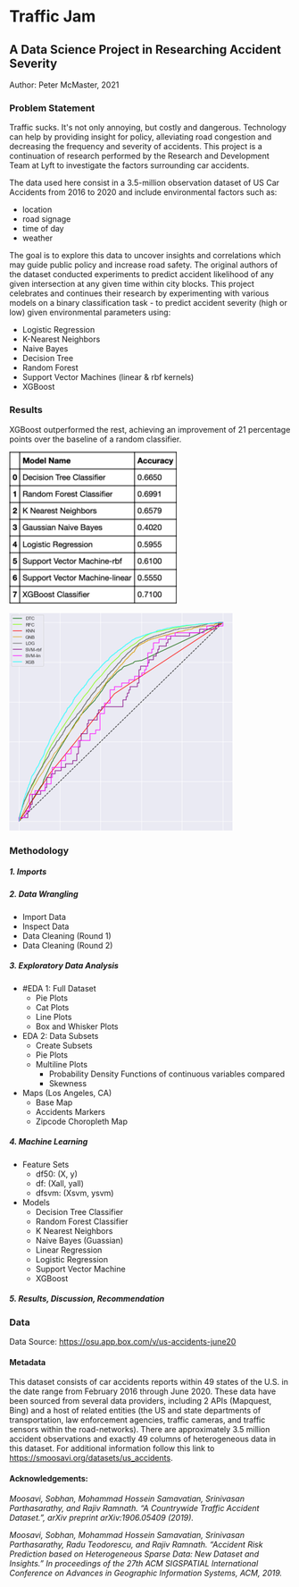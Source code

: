 # Traffic Jam

## A Data Science Project in Researching Accident Severity

Author: Peter McMaster, 2021

### Problem Statement

Traffic sucks. It's not only annoying, but costly and dangerous. Technology can help by providing insight for policy, alleviating road congestion and decreasing the frequency and severity of accidents. This project is a continuation of research performed by the Research and Development Team at Lyft to investigate the factors surrounding car accidents.

The data used here consist in a 3.5-million observation dataset of US Car Accidents from 2016 to 2020 and include environmental factors such as:

- location
- road signage
- time of day
- weather

The goal is to explore this data to uncover insights and correlations which may guide public policy and increase road safety. The original authors of the dataset conducted experiments to predict accident likelihood of any given intersection at any given time within city blocks. This project celebrates and continues their research by experimenting with various models on a binary classification task - to predict accident severity (high or low) given environmental parameters using:

- Logistic Regression
- K-Nearest Neighbors
- Naive Bayes
- Decision Tree
- Random Forest
- Support Vector Machines (linear & rbf kernels)
- XGBoost

### Results

XGBoost outperformed the rest, achieving an improvement of 21 percentage points over the baseline of a random classifier.

![Table of Model Accuracies](./assets/accuracies-comparison-table.png)

![Chart of Model ROC Curves](./assets/comparison-of-all-ROC-curves.png)

### Methodology

##### **1. Imports**

##### **2. Data Wrangling**

- Import Data
- Inspect Data
- Data Cleaning (Round 1)
- Data Cleaning (Round 2)

##### **3. Exploratory Data Analysis**

- #EDA 1: Full Dataset
  - Pie Plots
  - Cat Plots
  - Line Plots
  - Box and Whisker Plots
- EDA 2: Data Subsets
  - Create Subsets
  - Pie Plots
  - Multiline Plots
    - Probability Density Functions of continuous variables compared
    - Skewness
- Maps (Los Angeles, CA)
  - Base Map
  - Accidents Markers
  - Zipcode Choropleth Map

##### **4. Machine Learning**

- Feature Sets
  - df50: (X, y)
  - df: (Xall, yall)
  - dfsvm: (Xsvm, ysvm)
- Models
  - Decision Tree Classifier
  - Random Forest Classifier
  - K Nearest Neighbors
  - Naive Bayes (Guassian)
  - Linear Regression
  - Logistic Regression
  - Support Vector Machine
  - XGBoost

##### **5. Results, Discussion, Recommendation**

### Data

Data Source: https://osu.app.box.com/v/us-accidents-june20

#### Metadata

This dataset consists of car accidents reports within 49 states of the U.S. in the date range from February 2016 through June 2020. These data have been sourced from several data providers, including 2 APIs (Mapquest, Bing) and a host of related entities (the US and state departments of transportation, law enforcement agencies, traffic cameras, and traffic sensors within the road-networks). There are approximately 3.5 million accident observations and exactly 49 columns of heterogeneous data in this dataset. For additional information follow this link to https://smoosavi.org/datasets/us_accidents.

#### Acknowledgements:

<cite>Moosavi, Sobhan, Mohammad Hossein Samavatian, Srinivasan Parthasarathy, and Rajiv Ramnath. “A Countrywide Traffic Accident Dataset.”, arXiv preprint arXiv:1906.05409 (2019).</cite>

<cite>Moosavi, Sobhan, Mohammad Hossein Samavatian, Srinivasan Parthasarathy, Radu Teodorescu, and Rajiv Ramnath. “Accident Risk Prediction based on Heterogeneous Sparse Data: New Dataset and Insights.” In proceedings of the 27th ACM SIGSPATIAL International Conference on Advances in Geographic Information Systems, ACM, 2019.</cite>
